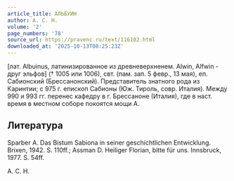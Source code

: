 ```yaml
---
article_title: АЛЬБУИН
author: А. С. Н.
volume: '2'
page_numbers: '78'
source_url: https://pravenc.ru/text/116102.html
downloaded_at: '2025-10-13T08:25:23Z'
---
```


[лат. Albuinus, латинизированное из древневерхненем. Alwin, Alfwin - друг эльфов] († 1005 или 1006), свт. (пам. зап. 5 февр., 13 мая), еп. Сабионский (Брессанонский). Представитель знатного рода из Каринтии; с 975 г. епископ Сабионы (Юж. Тироль, совр. Италия). Между 990 и 993 гг. перенес кафедру в г. Брессаноне (Италия), где в наст. время в местном соборе покоятся мощи А.

## Литература

Sparber A. Das Bistum Sabiona in seiner geschichtlichen Entwicklung. Brixen, 1942. S. 110ff.; Assman D. Heiliger Florian, bitte für uns. Innsbruck, 1977. S. 54ff.

А. С. Н.
